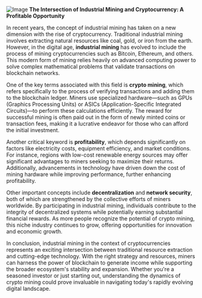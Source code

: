
![Image](https://github.com/user-attachments/assets/31692037-0104-4703-abd1-696b6a7dd41b)
**The Intersection of Industrial Mining and Cryptocurrency: A Profitable Opportunity**

In recent years, the concept of industrial mining has taken on a new dimension with the rise of cryptocurrency. Traditional industrial mining involves extracting natural resources like coal, gold, or iron from the earth. However, in the digital age, **industrial mining** has evolved to include the process of mining cryptocurrencies such as Bitcoin, Ethereum, and others. This modern form of mining relies heavily on advanced computing power to solve complex mathematical problems that validate transactions on blockchain networks.

One of the key terms associated with this field is **crypto mining**, which refers specifically to the process of verifying transactions and adding them to the blockchain ledger. Miners use specialized hardware—such as GPUs (Graphics Processing Units) or ASICs (Application-Specific Integrated Circuits)—to perform these calculations efficiently. The reward for successful mining is often paid out in the form of newly minted coins or transaction fees, making it a lucrative endeavor for those who can afford the initial investment.

Another critical keyword is **profitability**, which depends significantly on factors like electricity costs, equipment efficiency, and market conditions. For instance, regions with low-cost renewable energy sources may offer significant advantages to miners seeking to maximize their returns. Additionally, advancements in technology have driven down the cost of mining hardware while improving performance, further enhancing profitability.

Other important concepts include **decentralization** and **network security**, both of which are strengthened by the collective efforts of miners worldwide. By participating in industrial mining, individuals contribute to the integrity of decentralized systems while potentially earning substantial financial rewards. As more people recognize the potential of crypto mining, this niche industry continues to grow, offering opportunities for innovation and economic growth.

In conclusion, industrial mining in the context of cryptocurrencies represents an exciting intersection between traditional resource extraction and cutting-edge technology. With the right strategy and resources, miners can harness the power of blockchain to generate income while supporting the broader ecosystem's stability and expansion. Whether you're a seasoned investor or just starting out, understanding the dynamics of crypto mining could prove invaluable in navigating today's rapidly evolving digital landscape.